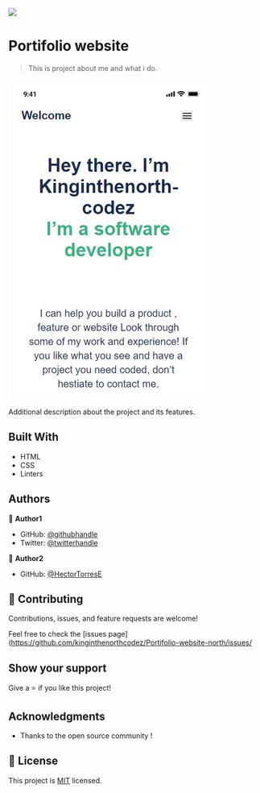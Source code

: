 ![](https://img.shields.io/badge/Microverse-blueviolet)

# Portifolio website

> This is project about me and what i do.

![screenshot](./app_shot.png)

Additional description about the project and its features.

## Built With

- HTML
- CSS
- Linters


## Authors

👤 **Author1**

- GitHub: [@githubhandle](https://github.com/kinginthenorthcodez)
- Twitter: [@twitterhandle](https://twitter.com/kininthenorthcode)

👤 **Author2**

- GitHub: [@HectorTorresE](https://github.com/HectorTorresE)

## 🤝 Contributing

Contributions, issues, and feature requests are welcome!

Feel free to check the [issues page](https://github.com/kinginthenorthcodez/Portifolio-website-north/issues/

## Show your support

Give a ⭐️ if you like this project!

## Acknowledgments
- Thanks to the open source community !

## 📝 License

This project is [MIT](./MIT.md) licensed.
